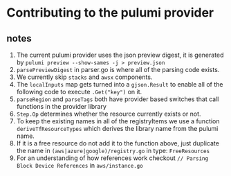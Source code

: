 # Contributing to the pulumi provider

## notes

1. The current pulumi provider uses the json preview digest, it is generated by `pulumi preview --show-sames -j > preview.json`
2. `parsePreviewDigest` in parser.go is where all of the parsing code exists.
3. We currently skip `stacks` and `awsx` components.
4. The `localInputs` map gets turned into a `gjson.Result` to enable all of the following code to execute `.Get("key")` on it.
5. `parseRegion` and `parseTags` both have provider based switches that call functions in the provider library  
6. `Step.Op` determines whether the resource currently exists or not.
7. To keep the existing names in all of the registryItems we use a function `deriveTfResourceTypes` which derives the library name from the pulumi name.
8. If it is a free resource do not add it to the function above, just duplicate the name in `(aws|azure|google)/registry.go` in type: `FreeResources`
9. For an understanding of how references work checkout `// Parsing Block Device References` in `aws/instance.go`

